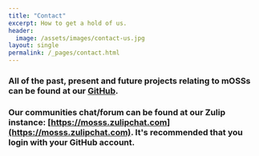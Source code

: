```yaml
---
title: "Contact"
excerpt: How to get a hold of us.
header:
  image: /assets/images/contact-us.jpg
layout: single
permalink: /_pages/contact.html
---
```

### All of the past, present and future projects relating to mOSSs can be found at our [GitHub](https://github.com/manoa-osss).

### Our communities chat/forum can be found at our Zulip instance: [https://mosss.zulipchat.com](https://mosss.zulipchat.com). It's recommended that you login with your GitHub account.
